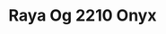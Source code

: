 ---
title: Raya Og 2210 Onyx
designer: To Market
image_primary: img/2210.jpg
href: https://www.tomkt.com/fast-track-swatches
description: "Size%3A%207.08%22%20X%2047.24%22%A0/%20Wear%20layer%3A%20.5mm%20%2820mil%29%20/%20Edge%3A%20Bevel%A0/%20Thickness%3A%205.0mm%20/%20Sq.ft/Ctn%3A%2023.25%A0/%20Installation%3A%20Glue%20Down"
tags: 
  - to-market
  - loose-lay-lvt-fast-track
category: loose-lay-lvt-fast-track
subtitle: 
manufacturer: ToMarket
slug: /manufacturers/to-market/loose-lay-lvt-fast-track/to-market-raya-og-2210-onyx
---